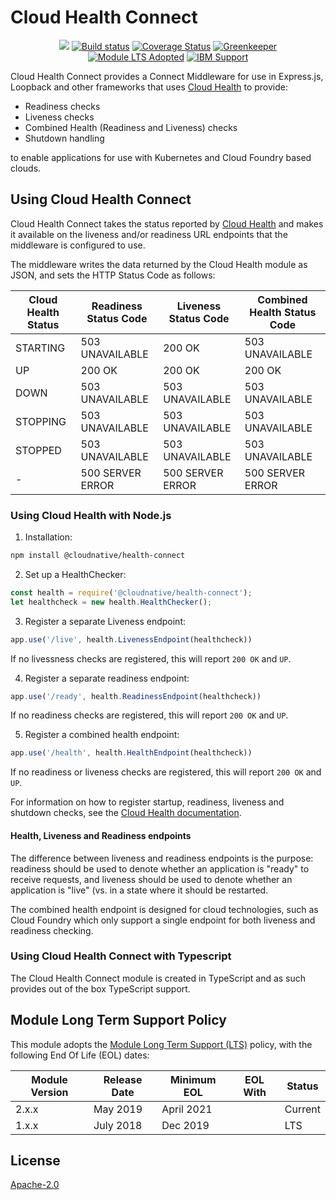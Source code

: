 # Cloud Health Connect
<p align=center>
<a href='http://CloudNativeJS.io/'><img src='https://img.shields.io/badge/homepage-CloudNativeJS-blue.svg'></a>
<a href="http://travis-ci.org/CloudNativeJS/cloud-health-connect"><img src="https://secure.travis-ci.org/CloudNativeJS/cloud-health-connect.svg?branch=master" alt="Build status"></a>
<a href='https://coveralls.io/github/CloudNativeJS/cloud-health-connect?branch=master'><img src='https://coveralls.io/repos/github/CloudNativeJS/cloud-health-connect/badge.svg?branch=master' alt='Coverage Status' /></a>
<a href='https://greenkeeper.io/'><img src='https://badges.greenkeeper.io/CloudNativeJS/cloud-health-connect.svg' alt='Greenkeeper' /></a>
<a href='http://github.com/CloudNativeJS/ModuleLTS'><img src='https://img.shields.io/badge/Module%20LTS-Adopted-brightgreen.svg?style=flat' alt='Module LTS Adopted' /></a> 
<a href='http://ibm.biz/node-support'><img src='https://img.shields.io/badge/IBM%20Support-Frameworks-brightgreen.svg?style=flat' alt='IBM Support' /></a>   
</p>

Cloud Health Connect provides a Connect Middleware for use in Express.js, Loopback and other frameworks that uses [Cloud Health](http://github.com/CloudNativeJS/cloud-health) to provide:

* Readiness checks
* Liveness checks
* Combined Health (Readiness and Liveness) checks
* Shutdown handling

to enable applications for use with Kubernetes and Cloud Foundry based clouds.

## Using Cloud Health Connect

Cloud Health Connect takes the status reported by [Cloud Health](http://github.com/CloudNativeJS/cloud-health) and makes it available on the liveness and/or readiness URL endpoints that the middleware is configured to use.

The middleware writes the data returned by the Cloud Health module as JSON, and sets the HTTP Status Code as follows:

| Cloud Health Status | Readiness Status Code | Liveness Status Code | Combined Health Status Code |
|---------------------|-----------------------|----------------------|-----------------------------|
| STARTING            | 503 UNAVAILABLE       | 200 OK               | 503 UNAVAILABLE             |
| UP                  | 200 OK                | 200 OK               | 200 OK                      |
| DOWN                | 503 UNAVAILABLE       | 503 UNAVAILABLE      | 503 UNAVAILABLE             |
| STOPPING            | 503 UNAVAILABLE       | 503 UNAVAILABLE      | 503 UNAVAILABLE             |
| STOPPED             | 503 UNAVAILABLE       | 503 UNAVAILABLE      | 503 UNAVAILABLE             |
| -		               | 500 SERVER ERROR      | 500 SERVER ERROR     | 500 SERVER ERROR            |


### Using Cloud Health with Node.js
1. Installation:
  ```bash
  npm install @cloudnative/health-connect
  ```
2. Set up a HealthChecker:

  ```js
  const health = require('@cloudnative/health-connect');
  let healthcheck = new health.HealthChecker();
  ```
  
3. Register a separate Liveness endpoint:

  ```js
  app.use('/live', health.LivenessEndpoint(healthcheck))
  ```
  If no livessness checks are registered, this will report `200 OK` and `UP`.
    
4. Register a separate readiness endpoint:

  ```js
  app.use('/ready', health.ReadinessEndpoint(healthcheck))
  ```
  If no readiness checks are registered, this will report `200 OK` and `UP`.
  
5. Register a combined health endpoint:

  ```js
  app.use('/health', health.HealthEndpoint(healthcheck))
  ```
  If no readiness or liveness checks are registered, this will report `200 OK` and `UP`.

For information on how to register startup, readiness, liveness and shutdown checks, see the [Cloud Health documentation](https://github.com/CloudNativeJS/cloud-health/blob/master/README.md).

#### Health, Liveness and Readiness endpoints

The difference between liveness and readiness endpoints is the purpose: readiness should be used to denote whether an application is "ready" to receive requests, and liveness should be used to denote whether an application is "live" (vs. in a state where it should be restarted.

The combined health endpoint is designed for cloud technologies, such as Cloud Foundry which only support a single endpoint for both liveness and readiness checking.

### Using Cloud Health Connect with Typescript
The Cloud Health Connect module is created in TypeScript and as such provides out of the box TypeScript support.

## Module Long Term Support Policy

This module adopts the [Module Long Term Support (LTS)](http://github.com/CloudNativeJS/ModuleLTS) policy, with the following End Of Life (EOL) dates:

| Module Version   | Release Date | Minimum EOL | EOL With     | Status  |
|------------------|--------------|-------------|--------------|---------|
| 2.x.x	         | May 2019     | April 2021  |              | Current |
| 1.x.x	         | July 2018    | Dec 2019    |              | LTS |


## License

  [Apache-2.0](LICENSE)
